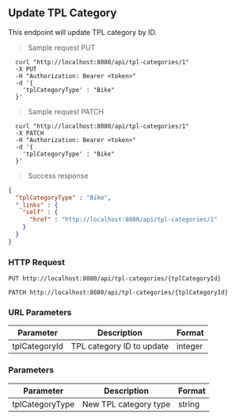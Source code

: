## Update TPL Category
This endpoint will update TPL category by ID.

> Sample request PUT

```shell
  curl "http://localhost:8080/api/tpl-categories/1"
  -X PUT
  -H "Authorization: Bearer <token>"
  -d '{
    'tplCategoryType' : "Bike"
  }'
```

> Sample request PATCH

```shell
  curl "http://localhost:8080/api/tpl-categories/1"
  -X PATCH
  -H "Authorization: Bearer <token>"
  -d '{
    'tplCategoryType' : "Bike"
  }'
```

> Success response

```json
{
  "tplCategoryType" : "Bike",
  "_links" : {
    "self" : {
      "href" : "http://localhost:8080/api/tpl-categories/1"
    }
  }
}
```

### HTTP Request

`PUT http://localhost:8080/api/tpl-categories/{tplCategoryId}`

`PATCH http://localhost:8080/api/tpl-categories/{tplCategoryId}`

### URL Parameters

Parameter | Description | Format
--------- | ----------- | ---------
tplCategoryId | TPL category ID to update | integer

### Parameters

Parameter | Description | Format
--------- | ----------- | ---------
tplCategoryType | New TPL category type | string